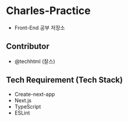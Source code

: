 # Charles-Practice
- Front-End 공부 저장소
## Contributor

- @techhtml (찰스)

## Tech Requirement (Tech Stack)

- Create-next-app
- Next.js
- TypeScript
- ESLint


